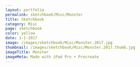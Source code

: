 ```yaml
---
layout: portfolio
permalink: sketchbook/Misc/Monster
title: Sketchbook
category: Misc
page: sketchbook
color: yellow
date: 1-1-2017
image: /images/sketchbook/Misc/Monster.2017.jpg
thumbnail: /images/sketchbook/Misc/Monster.2017.thumb.jpg
imageTitle: Monster
imageMeta: Made with iPad Pro + Procreate
---
```

